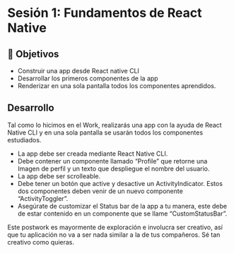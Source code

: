 # Sesión 1: Fundamentos de React Native

## :dart: Objetivos
- Construir una app desde React native CLI
- Desarrollar los primeros componentes de la app
- Renderizar en una sola pantalla todos los componentes aprendidos.

## Desarrollo

Tal como lo hicimos en el Work, realizarás una app con la ayuda de React Native CLI y en una sola pantalla se usarán todos los componentes estudiados.

- La app debe ser creada mediante React Native CLI.
- Debe contener un componente llamado “Profile” que retorne una Imagen de perfil y un texto que despliegue el nombre del usuario.
- La app debe ser scrolleable.
- Debe tener un botón que active y desactive un ActivityIndicator. Estos dos componentes deben venir de un nuevo componente “ActivityToggler”.
- Asegúrate de customizar el Status bar de la app a tu manera, este debe de estar contenido en un componente que se llame “CustomStatusBar”.

Este postwork es mayormente de exploración e involucra ser creativo, así que tu aplicación no va a ser nada similar a la de tus compañeros. Sé tan creativo como quieras.